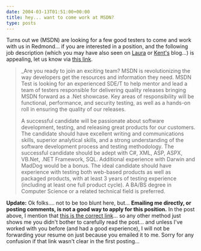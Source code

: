 ```yaml
---
date: 2004-03-13T01:51:00+00:00
title: hey... want to come work at MSDN?
type: posts
---
```

Turns out we (MSDN) are looking for a few good testers to come and work with us in Redmond... if you are interested in a position, and the following job description (which you may have also seen on [Laura](http://blogs.msdn.com/lauraj/archive/2004/03/12/88709.aspx) or [Kent's](http://weblogs.asp.net/ksharkey/archive/2004/03/12/88788.aspx) blog...) is appealing, let us know via [this link](http://www.microsoft.com/careers/search/details.aspx?JobID=aacc453a-e5a2-48fe-b25b-d82ec1c8bd30).

> _Are you ready to join an exciting team? MSDN is revolutionizing the way developers get the resources and information they need. MSDN Test is looking for an experienced SDE/T to help mentor and lead a team of testers responsible for delivering quality releases bringing MSDN forward as a .Net showcase. Key areas of responsibility will be functional, performance, and security testing, as well as a hands-on roll in ensuring the quality of our releases.
>
> A successful candidate will be passionate about software development, testing, and releasing great products for our customers. The candidate should have excellent writing and communications skills, superior analytical skills, and a strong understanding of the software development process and testing methodology. The successful candidate should be adept with C#, XML, ASP, ASPX, VB.Net, .NET Framework, SQL. Additional experience with Darwin and MadDog would be a bonus. The ideal candidate should have experience with testing both web-based products as well as packaged products, with at least 3 years of testing experience (including at least one full product cycle). A BA/BS degree in Computer Science or a related technical field is preferred.</i> </blockquote>
>
> **Update:** Ok folks.... not to be too blunt here, but... **Emailing me directly, or posting comments, is not a good way to apply for this position.** In the post above, I mention that [this is the correct link](http://www.microsoft.com/careers/search/details.aspx?JobID=aacc453a-e5a2-48fe-b25b-d82ec1c8bd30)... so any other method just shows me you didn't bother to carefully read the post... and unless I've worked with you before (and had a good experience), I will not be forwarding your resume on just because you emailed it to me. Sorry for any confusion if that link wasn't clear in the first posting...
